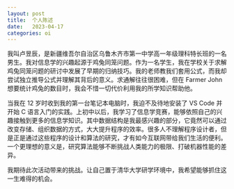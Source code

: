 ```yaml
---
layout: post
title:  个人陈述
date:   2023-04-17
categories: oi
---
```


我叫卢昱辰，是新疆维吾尔自治区乌鲁木齐市第一中学高一年级理科特长班的一名男生。我对信息学的兴趣起源于鸡兔同笼问题。作为一名学生，我在学校关于求解鸡兔同笼问题的研讨中发展了早期的归纳技巧。我的老师教我们套用公式，而我却尝试独立推导公式并理解其背后的意义。求通解往往很困难，但在 Farmer John 想要统计鸡兔的数目时，我会不惜一切代价利用我的所学知识帮助他。

当我在 12 岁时收到我的第一台笔记本电脑时，我迫不及待地安装了 VS Code 并开始 C 语言入门的实践。上初中以后，我学习了信息学竞赛，能够依照自己的兴趣接触到更多的信息学知识。其中数据结构是我最感兴趣的部分，它竟然可以通过改变存储、组织数据的方式，大大提升程序的效率。很多人不理解程序设计者，但是正是通过这些程序的设计和算法的研究，才有如今互联网带给我们生活的便利。一个更理想的意义是，研究算法能够不断挑战人类能力的极限、打破机器性能的差异。

我期待此次活动带来的挑战。让自己置于清华大学研学环境中，我希望能够抓住这一生难得的机会。